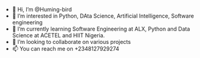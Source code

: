 - 👋 Hi, I’m @Huming-bird
- 👀 I’m interested in Python, DAta Science, Artificial Intelligence, Software engineering
- 🌱 I’m currently learning Software Engineering at ALX, Python and Data Science at ACETEL and HIIT Nigeria.
- 💞️ I’m looking to collaborate on various projects
- 📫 You can reach me on +2348127929274

<!---
Huming-bird/Huming-bird is a ✨ special ✨ repository because its `README.md` (this file) appears on your GitHub profile.
You can click the Preview link to take a look at your changes.
--->
